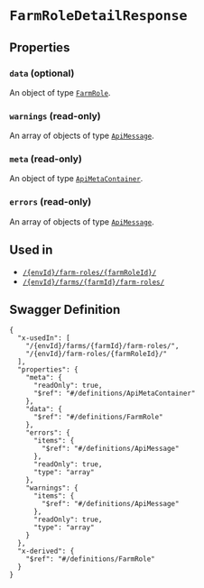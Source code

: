 # `FarmRoleDetailResponse` #







## Properties ##

### `data` (optional) ###




An object of type [`FarmRole`](./../definitions/FarmRole.mkd).



### `warnings` (read-only) ###




An array of 
objects of type [`ApiMessage`](./../definitions/ApiMessage.mkd).


### `meta` (read-only) ###




An object of type [`ApiMetaContainer`](./../definitions/ApiMetaContainer.mkd).



### `errors` (read-only) ###




An array of 
objects of type [`ApiMessage`](./../definitions/ApiMessage.mkd).




## Used in ##

  + [`/{envId}/farm-roles/{farmRoleId}/`](./../rest/api/user/v1beta0/{envId}/farm-roles/{farmRoleId}/)
  + [`/{envId}/farms/{farmId}/farm-roles/`](./../rest/api/user/v1beta0/{envId}/farms/{farmId}/farm-roles/)

## Swagger Definition ##

    {
      "x-usedIn": [
        "/{envId}/farms/{farmId}/farm-roles/", 
        "/{envId}/farm-roles/{farmRoleId}/"
      ], 
      "properties": {
        "meta": {
          "readOnly": true, 
          "$ref": "#/definitions/ApiMetaContainer"
        }, 
        "data": {
          "$ref": "#/definitions/FarmRole"
        }, 
        "errors": {
          "items": {
            "$ref": "#/definitions/ApiMessage"
          }, 
          "readOnly": true, 
          "type": "array"
        }, 
        "warnings": {
          "items": {
            "$ref": "#/definitions/ApiMessage"
          }, 
          "readOnly": true, 
          "type": "array"
        }
      }, 
      "x-derived": {
        "$ref": "#/definitions/FarmRole"
      }
    }
